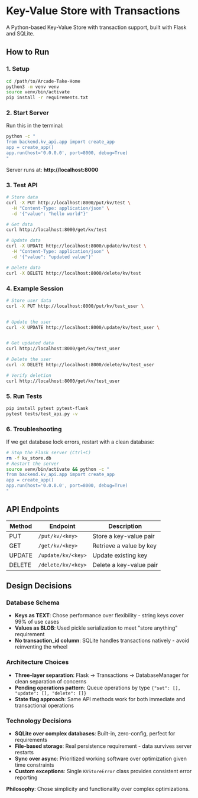 # Key-Value Store with Transactions

A Python-based Key-Value Store with transaction support, built with Flask and SQLite.

## How to Run

### 1. Setup

```bash
cd /path/to/Arcade-Take-Home
python3 -m venv venv
source venv/bin/activate
pip install -r requirements.txt
```

### 2. Start Server

Run this in the terminal:

```bash
python -c "
from backend.kv_api.app import create_app
app = create_app()
app.run(host='0.0.0.0', port=8000, debug=True)
"
```

Server runs at: **http://localhost:8000**

### 3. Test API

```bash
# Store data
curl -X PUT http://localhost:8000/put/kv/test \
  -H "Content-Type: application/json" \
  -d '{"value": "hello world"}'

# Get data
curl http://localhost:8000/get/kv/test

# Update data
curl -X UPDATE http://localhost:8000/update/kv/test \
  -H "Content-Type: application/json" \
  -d '{"value": "updated value"}'

# Delete data
curl -X DELETE http://localhost:8000/delete/kv/test
```

### 4. Example Session

```bash
# Store user data
curl -X PUT http://localhost:8000/put/kv/test_user \


# Update the user
curl -X UPDATE http://localhost:8000/update/kv/test_user \


# Get updated data
curl http://localhost:8000/get/kv/test_user

# Delete the user
curl -X DELETE http://localhost:8000/delete/kv/test_user

# Verify deletion
curl http://localhost:8000/get/kv/test_user


```

### 5. Run Tests

```bash
pip install pytest pytest-flask
pytest tests/test_api.py -v
```

### 6. Troubleshooting

If we get database lock errors, restart with a clean database:

```bash
# Stop the Flask server (Ctrl+C)
rm -f kv_store.db
# Restart the server
source venv/bin/activate && python -c "
from backend.kv_api.app import create_app
app = create_app()
app.run(host='0.0.0.0', port=8000, debug=True)
"
```

## API Endpoints

| Method | Endpoint           | Description             |
| ------ | ------------------ | ----------------------- |
| PUT    | `/put/kv/<key>`    | Store a key-value pair  |
| GET    | `/get/kv/<key>`    | Retrieve a value by key |
| UPDATE | `/update/kv/<key>` | Update existing key     |
| DELETE | `/delete/kv/<key>` | Delete a key-value pair |

## Design Decisions

### Database Schema

- **Keys as TEXT**: Chose performance over flexibility - string keys cover 99% of use cases
- **Values as BLOB**: Used pickle serialization to meet "store anything" requirement
- **No transaction_id column**: SQLite handles transactions natively - avoid reinventing the wheel

### Architecture Choices

- **Three-layer separation**: Flask → Transactions → DatabaseManager for clean separation of concerns
- **Pending operations pattern**: Queue operations by type `{"set": [], "update": [], "delete": []}`
- **State flag approach**: Same API methods work for both immediate and transactional operations

### Technology Decisions

- **SQLite over complex databases**: Built-in, zero-config, perfect for requirements
- **File-based storage**: Real persistence requirement - data survives server restarts
- **Sync over async**: Prioritized working software over optimization given time constraints
- **Custom exceptions**: Single `KVStoreError` class provides consistent error reporting

**Philosophy**: Chose simplicity and functionality over complex optimizations.
